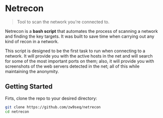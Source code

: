 # Netrecon 

>Tool to scan the network you're connected to.

Netrecon is a **bash script** that automates the process of scanning a network and finding the key targets. It was built to save time when carrying out any kind of recon in a network. 

This script is designed to be the first task to run when connecting to a network. It will provide you with the active hosts in the net and will search for some of the most important ports on them; also, it will provide you with screenshots of the web servers detected in the net; all of this while maintaining the anonymity.

## Getting Started

Firts, clone the repo to your desired directory:

```bash
git clone https://github.com/zw9seq/netrecon
cd netrecon
```
